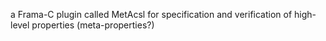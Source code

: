 a Frama-C plugin called MetAcsl for specification and verification of high-level properties (meta-properties?)